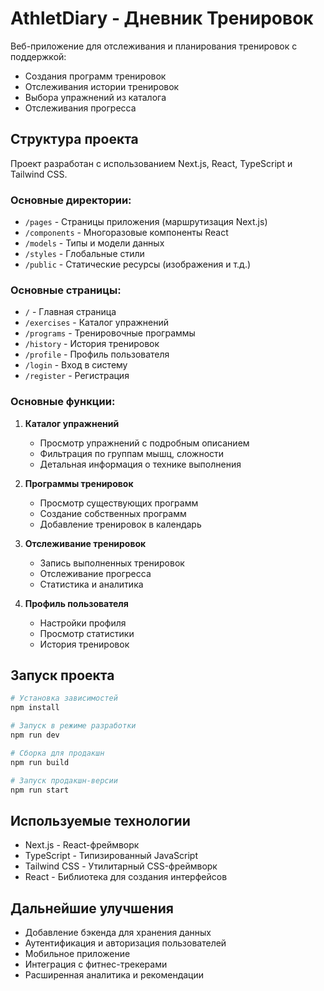 # AthletDiary - Дневник Тренировок

Веб-приложение для отслеживания и планирования тренировок с поддержкой:
- Создания программ тренировок
- Отслеживания истории тренировок
- Выбора упражнений из каталога
- Отслеживания прогресса

## Структура проекта

Проект разработан с использованием Next.js, React, TypeScript и Tailwind CSS.

### Основные директории:

- `/pages` - Страницы приложения (маршрутизация Next.js)
- `/components` - Многоразовые компоненты React
- `/models` - Типы и модели данных
- `/styles` - Глобальные стили
- `/public` - Статические ресурсы (изображения и т.д.)

### Основные страницы:

- `/` - Главная страница
- `/exercises` - Каталог упражнений
- `/programs` - Тренировочные программы
- `/history` - История тренировок
- `/profile` - Профиль пользователя
- `/login` - Вход в систему
- `/register` - Регистрация

### Основные функции:

1. **Каталог упражнений**
   - Просмотр упражнений с подробным описанием
   - Фильтрация по группам мышц, сложности
   - Детальная информация о технике выполнения

2. **Программы тренировок**
   - Просмотр существующих программ
   - Создание собственных программ
   - Добавление тренировок в календарь

3. **Отслеживание тренировок**
   - Запись выполненных тренировок
   - Отслеживание прогресса
   - Статистика и аналитика

4. **Профиль пользователя**
   - Настройки профиля
   - Просмотр статистики
   - История тренировок

## Запуск проекта

```bash
# Установка зависимостей
npm install

# Запуск в режиме разработки
npm run dev

# Сборка для продакшн
npm run build

# Запуск продакшн-версии
npm run start
```

## Используемые технологии

- Next.js - React-фреймворк
- TypeScript - Типизированный JavaScript
- Tailwind CSS - Утилитарный CSS-фреймворк
- React - Библиотека для создания интерфейсов

## Дальнейшие улучшения

- Добавление бэкенда для хранения данных
- Аутентификация и авторизация пользователей
- Мобильное приложение
- Интеграция с фитнес-трекерами
- Расширенная аналитика и рекомендации 